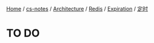 [Home](https://mengxianbin.github.io) /
[cs-notes](https://mengxianbin.github.io/cs-notes/site) /
[Architecture](https://mengxianbin.github.io/cs-notes/site/Architecture) /
[Redis](https://mengxianbin.github.io/cs-notes/site/Architecture/Redis) /
[Expiration](https://mengxianbin.github.io/cs-notes/site/Architecture/Redis/Expiration) /
[定时](https://mengxianbin.github.io/cs-notes/site/Architecture/Redis/Expiration/%E5%AE%9A%E6%97%B6)

# TO DO
